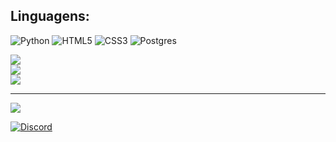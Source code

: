 ## Linguagens:
![Python](https://img.shields.io/badge/python-3670A0?style=flat-square&logo=python&logoColor=ffdd54) ![HTML5](https://img.shields.io/badge/html5-%23E34F26.svg?style=flat-square&logo=html5&logoColor=white) ![CSS3](https://img.shields.io/badge/css3-%231572B6.svg?style=flat-square&logo=css3&logoColor=white) ![Postgres](https://img.shields.io/badge/postgres-%23316192.svg?style=flat-square&logo=postgresql&logoColor=white)

![](https://github-readme-stats.vercel.app/api?username=yedulima&theme=maroongold&hide_border=true&include_all_commits=false&count_private=false)<br/>
![](https://github-readme-streak-stats.herokuapp.com/?user=yedulima&theme=maroongold&hide_border=true)<br/>
![](https://github-readme-stats.vercel.app/api/top-langs/?username=yedulima&theme=maroongold&hide_border=true&include_all_commits=false&count_private=false&layout=compact)

---
[![](https://visitcount.itsvg.in/api?id=yedulima&icon=6&color=12)](https://visitcount.itsvg.in)

[![Discord](https://img.shields.io/badge/Discord-%237289DA.svg?logo=discord&logoColor=white)](https://discord.gg/VioIenty#9092) 

<!-- Proudly created with GPRM ( https://gprm.itsvg.in ) -->
